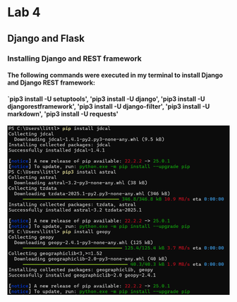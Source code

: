 # Lab 4
##  Django and Flask

### Installing Django and REST framework
#### The following commands were executed in my terminal to install Django and Django REST framework:
#### `pip3 install -U setuptools', 'pip3 install -U django', 'pip3 install -U djangorestframework', 'pip3 install -U django-filter', 'pip3 install -U markdown', 'pip3 install -U requests'
![image](Images/Lab3download.png)
